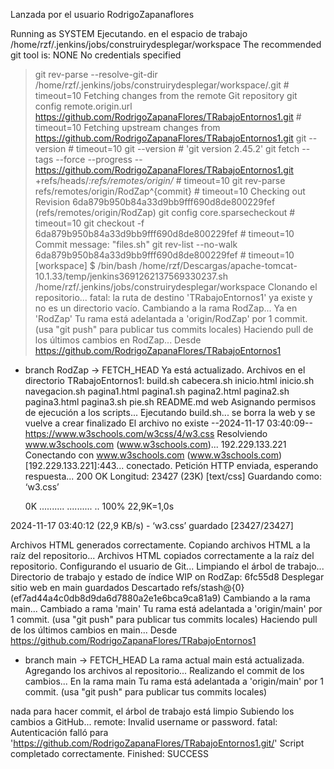 Lanzada por el usuario RodrigoZapanaflores

Running as SYSTEM
Ejecutando. en el espacio de trabajo /home/rzf/.jenkins/jobs/construirydesplegar/workspace
The recommended git tool is: NONE
No credentials specified
 > git rev-parse --resolve-git-dir /home/rzf/.jenkins/jobs/construirydesplegar/workspace/.git # timeout=10
Fetching changes from the remote Git repository
 > git config remote.origin.url https://github.com/RodrigoZapanaFlores/TRabajoEntornos1.git # timeout=10
Fetching upstream changes from https://github.com/RodrigoZapanaFlores/TRabajoEntornos1.git
 > git --version # timeout=10
 > git --version # 'git version 2.45.2'
 > git fetch --tags --force --progress -- https://github.com/RodrigoZapanaFlores/TRabajoEntornos1.git +refs/heads/*:refs/remotes/origin/* # timeout=10
 > git rev-parse refs/remotes/origin/RodZap^{commit} # timeout=10
Checking out Revision 6da879b950b84a33d9bb9fff690d8de800229fef (refs/remotes/origin/RodZap)
 > git config core.sparsecheckout # timeout=10
 > git checkout -f 6da879b950b84a33d9bb9fff690d8de800229fef # timeout=10
Commit message: "files.sh"
 > git rev-list --no-walk 6da879b950b84a33d9bb9fff690d8de800229fef # timeout=10
[workspace] $ /bin/bash /home/rzf/Descargas/apache-tomcat-10.1.33/temp/jenkins3691262137569330237.sh
/home/rzf/.jenkins/jobs/construirydesplegar/workspace
Clonando el repositorio...
fatal: la ruta de destino 'TRabajoEntornos1' ya existe y no es un directorio vacío.
Cambiando a la rama RodZap...
Ya en 'RodZap'
Tu rama está adelantada a 'origin/RodZap' por 1 commit.
  (usa "git push" para publicar tus commits locales)
Haciendo pull de los últimos cambios en RodZap...
Desde https://github.com/RodrigoZapanaFlores/TRabajoEntornos1
 * branch            RodZap     -> FETCH_HEAD
Ya está actualizado.
Archivos en el directorio TRabajoEntornos1:
build.sh
cabecera.sh
inicio.html
inicio.sh
navegacion.sh
pagina1.html
pagina1.sh
pagina2.html
pagina2.sh
pagina3.html
pagina3.sh
pie.sh
README.md
web
Asignando permisos de ejecución a los scripts...
Ejecutando build.sh...
se borra la web y se vuelve a crear
finalizado
El archivo no existe
--2024-11-17 03:40:09--  https://www.w3schools.com/w3css/4/w3.css
Resolviendo www.w3schools.com (www.w3schools.com)... 192.229.133.221
Conectando con www.w3schools.com (www.w3schools.com)[192.229.133.221]:443... conectado.
Petición HTTP enviada, esperando respuesta... 200 OK
Longitud: 23427 (23K) [text/css]
Guardando como: ‘w3.css’

     0K .......... .......... ..                              100% 22,9K=1,0s

2024-11-17 03:40:12 (22,9 KB/s) - ‘w3.css’ guardado [23427/23427]

Archivos HTML generados correctamente.
Copiando archivos HTML a la raíz del repositorio...
Archivos HTML copiados correctamente a la raíz del repositorio.
Configurando el usuario de Git...
Limpiando el árbol de trabajo...
Directorio de trabajo y estado de índice WIP on RodZap: 6fc55d8 Desplegar sitio web en main guardados
Descartado refs/stash@{0} (ef7ad44a4c0db8d9da6d7880a2e1e6bca9ca81a9)
Cambiando a la rama main...
Cambiado a rama 'main'
Tu rama está adelantada a 'origin/main' por 1 commit.
  (usa "git push" para publicar tus commits locales)
Haciendo pull de los últimos cambios en main...
Desde https://github.com/RodrigoZapanaFlores/TRabajoEntornos1
 * branch            main       -> FETCH_HEAD
La rama actual main está actualizada.
Agregando los archivos al repositorio...
Realizando el commit de los cambios...
En la rama main
Tu rama está adelantada a 'origin/main' por 1 commit.
  (usa "git push" para publicar tus commits locales)

nada para hacer commit, el árbol de trabajo está limpio
Subiendo los cambios a GitHub...
remote: Invalid username or password.
fatal: Autenticación falló para 'https://github.com/RodrigoZapanaFlores/TRabajoEntornos1.git/'
Script completado correctamente.
Finished: SUCCESS
